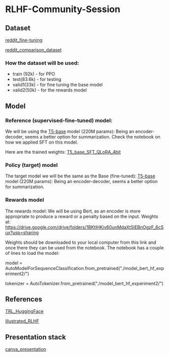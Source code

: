 # RLHF-Community-Session

## Dataset

[reddit_fine-tuning](https://huggingface.co/datasets/CarperAI/openai_summarize_tldr/viewer/default/train?row=1)

[reddit_comparison_dataset](https://huggingface.co/datasets/CarperAI/openai_summarize_comparisons/viewer/default/test?p=836)

### How the dataset will be used:
* train (92k) - for PPO
* test(83.6k) - for testing
* valid1(33k) - for fine tuning the base model
* valid2(50k) - for the rewards model

## Model

### Reference (supervised-fine-tuned)  model:
We will be using the [T5-base](https://huggingface.co/t5-base) model (220M params): Being an encoder-decoder, seems a better option for summarization.
Check the notebook on how we applied SFT on this model.

Here are the trained weights: [T5_base_SFT_QLoRA_4bit](https://huggingface.co/PanoEvJ/summarization_finetuned_t5_base_4bit)

### Policy (target) model

The target model we will be the same as the Base (fine-tuned): [T5-base](https://huggingface.co/t5-base) model (220M params): Being an encoder-decoder, seems a better option for summarization.

### Rewards model
  
The rewards model: We will be using Bert, as an encoder is more appropriate to produce a reward or a penalty based on the input.
Weights at: https://drive.google.com/drive/folders/1BKtlHKiv60unMdaXt5IEBnOgzF_6cSux?usp=sharing

Weights should be downloaded to your local computer from this link and once there they can be used from the notebook.  The notebook has a couple of lines to load the model:

model = AutoModelForSequenceClassification.from_pretrained("./model_bert_hf_experiment2/")

tokenizer = AutoTokenizer.from_pretrained("./model_bert_hf_experiment2/")


## References

[TRL_HuggingFace](https://huggingface.co/docs/trl/main/en/index)

[illustrated_RLHF](https://huggingface.co/blog/rlhf)

## Presentation stack

[canva_presentation](https://www.canva.com/design/DAFt45GUO8w/9mgzJR-LndkIkTJ767hcVw/edit?utm_content=DAFt45GUO8w&utm_campaign=designshare&utm_medium=link2&utm_source=sharebutton)
